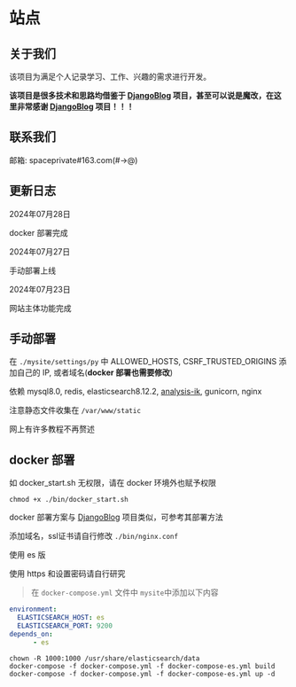 # 站点
## 关于我们

该项目为满足个人记录学习、工作、兴趣的需求进行开发。

**该项目是很多技术和思路均借鉴于 [DjangoBlog](https://github.com/liangliangyy/DjangoBlog) 项目，甚至可以说是魔改，在这里非常感谢 [DjangoBlog](https://github.com/liangliangyy/DjangoBlog) 项目！！！**

## 联系我们

邮箱: spaceprivate#163.com(#->@)

## 更新日志

2024年07月28日

docker 部署完成

2024年07月27日

手动部署上线

2024年07月23日

网站主体功能完成

## 手动部署

在 `./mysite/settings/py` 中 ALLOWED_HOSTS, CSRF_TRUSTED_ORIGINS 添加自己的 IP, 或者域名(**docker 部署也需要修改**)

依赖 mysql8.0, redis, elasticsearch8.12.2, [analysis-ik](https://github.com/infinilabs/analysis-ik), gunicorn, nginx

注意静态文件收集在 `/var/www/static`

网上有许多教程不再赘述

## docker 部署

如 docker_start.sh 无权限，请在 docker 环境外也赋予权限

```shell
chmod +x ./bin/docker_start.sh
```

docker 部署方案与 [DjangoBlog](https://github.com/liangliangyy/DjangoBlog) 项目类似，可参考其部署方法

添加域名，ssl证书请自行修改 `./bin/nginx.conf`

使用 es 版

使用 https 和设置密码请自行研究

>在 `docker-compose.yml` 文件中 `mysite`中添加以下内容

```yaml
environment:
  ELASTICSEARCH_HOST: es
  ELASTICSEARCH_PORT: 9200
depends_on:
      - es
```

```shell
chown -R 1000:1000 /usr/share/elasticsearch/data
docker-compose -f docker-compose.yml -f docker-compose-es.yml build
docker-compose -f docker-compose.yml -f docker-compose-es.yml up -d
```